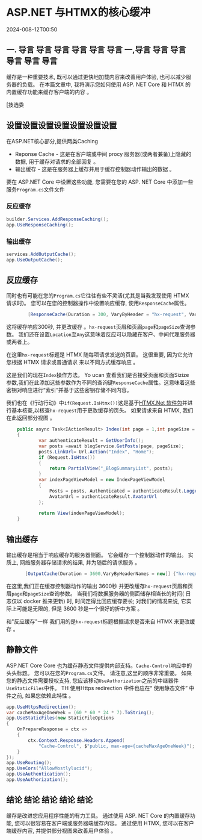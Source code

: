 # ASP.NET 与HTMX的核心缓冲

<!--category-- ASP.NET, HTMX -->
<datetime class="hidden">2024-008-12T00:50</datetime>

## 一. 导言 导言 导言 导言 导言 导言 一,导言 导言 导言 导言 导言 导言

缓存是一种重要技术, 既可以通过更快地加载内容来改善用户体验, 也可以减少服务器的负载。 在本篇文章中, 我将演示您如何使用 ASP. NET Core 和 HTMX 的内置缓存功能来缓存客户端的内容 。

[技选委

## 设置设置设置设置设置设置设置

在ASP.NET核心部分,提供两类Caching

- Reponse Cache - 这是在客户端或中间 procy 服务器(或两者兼备)上隐藏的数据, 用于缓存对请求的全部回复 。
- 输出缓存 - 这是在服务器上缓存并用于缓存控制器动作输出的数据 。

要在 ASP.NET Core 中设置这些功能, 您需要在您的 ASP. NET Core 中添加一些服务`Program.cs`文件文件

### 反应缓存

```csharp
builder.Services.AddResponseCaching();
app.UseResponseCaching();
```

### 输出缓存

```csharp
services.AddOutputCache();
app.UseOutputCache();
```

## 反应缓存

同时也有可能在您的`Program.cs`它往往有些不灵活(尤其是当我发现使用 HTMX 请求时)。 您可以在您的控制器操作中设置响应缓存, 使用`ResponseCache`属性。

```csharp
        [ResponseCache(Duration = 300, VaryByHeader = "hx-request", VaryByQueryKeys = new[] {"page", "pageSize"}, Location = ResponseCacheLocation.Any)]
```

这将缓存响应300秒, 并更改缓存 。`hx-request`页眉和页眉`page`和`pageSize`查询参数。 我们还在设置`Location`至`Any`这意味着反应可以隐藏在客户、中间代理服务器或两者上。

在这里`hx-request`标题是 HTMX 随每项请求发送的页眉。 这很重要, 因为它允许您根据 HTMX 请求或普通请求 来以不同方式缓存响应 。

这是我们的现在`Index`操作方法。 Yo ucan 查看我们是否接受页面和页面Sizize 参数,我们在此添加这些参数作为不同的查询键`ResponseCache`属性。这意味着这些密钥对响应进行“索引”并基于这些密钥存储不同内容。

我们也在《行动行动》中`if(Request.IsHtmx())`这是基于[HTMX.Net 软件包](https://github.com/khalidabuhakmeh/Htmx.Net)并进行基本核查,以核查`hx-request`用于更改缓存的页头。 如果请求来自 HTMX, 我们在此返回部分视图 。

```csharp
    public async Task<IActionResult> Index(int page = 1,int pageSize = 5)
    {
            var authenticateResult = GetUserInfo();
            var posts =await blogService.GetPosts(page, pageSize);
            posts.LinkUrl= Url.Action("Index", "Home");
            if (Request.IsHtmx())
            {
                return PartialView("_BlogSummaryList", posts);
            }
            var indexPageViewModel = new IndexPageViewModel
            {
                Posts = posts, Authenticated = authenticateResult.LoggedIn, Name = authenticateResult.Name,
                AvatarUrl = authenticateResult.AvatarUrl
            };
            
            return View(indexPageViewModel);
    }
```

## 输出缓存

输出缓存是相当于响应缓存的服务器侧面。 它会缓存一个控制器动作的输出。 实质上, 网络服务器存储请求的结果, 并为随后的请求服务 。

```csharp
       [OutputCache(Duration = 3600,VaryByHeaderNames = new[] {"hx-request"},VaryByQueryKeys = new[] {"page", "pageSize"})]
```

在这里,我们正在缓存控制器动作的输出 3600秒 并更改缓存`hx-request`页眉和页眉`page`和`pageSize`查询参数。
当我们将数据服务器的侧面储存相当长的时间( 日志仅以 docker 推来更新) 时, 时间定得比回应缓存要长; 对我们的情况来说, 它实际上可能是无限的, 但是 3600 秒是一个很好的折中方案 。

和"反应缓存"一样 我们用的是`hx-request`标题根据请求是否来自 HTMX 来更改缓存 。

## 静静文件

ASP.NET Core Core 也为缓存静态文件提供内部支持。`Cache-Control`响应中的头头标题。 您可以在您的`Program.cs`文件。
请注意,这里的顺序非常重要。 如果您的静态文件需要授权支持, 您应该移动`UseAuthorization`之前的中继器件`UseStaticFiles`中件。 TH 使用Https redirection 中件也应在“ 使用静态文件” 中件之前, 如果您依赖此特性 。

```csharp
app.UseHttpsRedirection();
var cacheMaxAgeOneWeek = (60 * 60 * 24 * 7).ToString();
app.UseStaticFiles(new StaticFileOptions
{
    OnPrepareResponse = ctx =>
    {
        ctx.Context.Response.Headers.Append(
            "Cache-Control", $"public, max-age={cacheMaxAgeOneWeek}");
    }
});
app.UseRouting();
app.UseCors("AllowMostlylucid");
app.UseAuthentication();
app.UseAuthorization();
```

## 结论 结论 结论 结论 结论

缓存是改进您应用程序性能的有力工具。 通过使用 ASP. NET Core 的内置缓存功能, 您可以很容易在客户端或服务器端缓存内容。 通过使用 HTMX, 您可以在客户端缓存内容, 并提供部分视图来改善用户体验 。